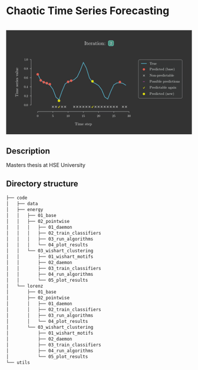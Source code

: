 # Chaotic Time Series Forecasting
\
![image](utils/demo.gif)


## Description

Masters thesis at HSE University


## Directory structure

```
├── code
│   ├── data
│   ├── energy
│   │   ├── 01_base
│   │   ├── 02_pointwise
│   │   │   ├── 01_daemon
│   │   │   ├── 02_train_classifiers
│   │   │   ├── 03_run_algorithms
│   │   │   └── 04_plot_results
│   │   └── 03_wishart_clustering
│   │       ├── 01_wishart_motifs
│   │       ├── 02_daemon
│   │       ├── 03_train_classifiers
│   │       ├── 04_run_algorithms
│   │       └── 05_plot_results
│   └── lorenz
│       ├── 01_base
│       ├── 02_pointwise
│       │   ├── 01_daemon
│       │   ├── 02_train_classifiers
│       │   ├── 03_run_algorithms
│       │   └── 04_plot_results
│       └── 03_wishart_clustering
│           ├── 01_wishart_motifs
│           ├── 02_daemon
│           ├── 03_train_classifiers
│           ├── 04_run_algorithms
│           └── 05_plot_results
└── utils
```
